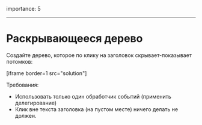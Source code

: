 importance: 5

---

# Раскрывающееся дерево

Создайте дерево, которое по клику на заголовок скрывает-показывает потомков:

[iframe border=1 src="solution"]

Требования:

- Использовать только один обработчик событий (применить делегирование)
- Клик вне текста заголовка (на пустом месте) ничего делать не должен.
